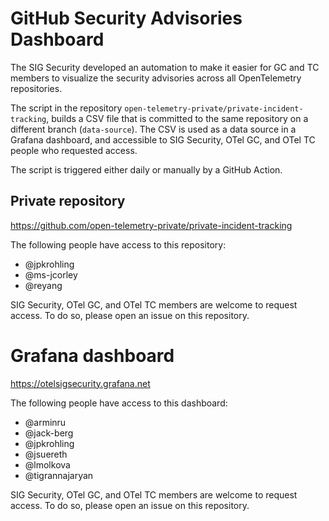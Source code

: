 # GitHub Security Advisories Dashboard

The SIG Security developed an automation to make it easier for GC and TC members to visualize the security advisories across all OpenTelemetry repositories.

The script in the repository `open-telemetry-private/private-incident-tracking`, builds a CSV file that is committed to the same repository on a different branch (`data-source`). The CSV is used as a data source in a Grafana dashboard, and accessible to SIG Security, OTel GC, and OTel TC people who requested access.

The script is triggered either daily or manually by a GitHub Action.

## Private repository

https://github.com/open-telemetry-private/private-incident-tracking

The following people have access to this repository:

* @jpkrohling
* @ms-jcorley
* @reyang

SIG Security, OTel GC, and OTel TC members are welcome to request access. To do so, please open an issue on this repository.

# Grafana dashboard

https://otelsigsecurity.grafana.net

The following people have access to this dashboard:

* @arminru
* @jack-berg
* @jpkrohling
* @jsuereth
* @lmolkova
* @tigrannajaryan

SIG Security, OTel GC, and OTel TC members are welcome to request access. To do so, please open an issue on this repository.
